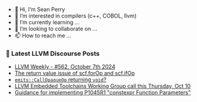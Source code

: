 - 👋 Hi, I’m Sean Perry
- 👀 I’m interested in compilers (c++, COBOL, llvm)
- 🌱 I’m currently learning ...
- 💞️ I’m looking to collaborate on ...
- 📫 How to reach me ...

<!---
s66perry/s66perry is a ✨ special ✨ repository because its `README.md` (this file) appears on your GitHub profile.
You can click the Preview link to take a look at your changes.
--->
### 📕 Latest LLVM Discourse Posts

<!-- DISCOURSE-LLVM:START -->
- [LLVM Weekly - #562, October 7th 2024](https://discourse.llvm.org/t/llvm-weekly-562-october-7th-2024/82405#post_1)
- [The return value issue of scf.forOp and scf.ifOp](https://discourse.llvm.org/t/the-return-value-issue-of-scf-forop-and-scf-ifop/82403#post_1)
- [`emits::CallOpaqueOp` returning `void`?](https://discourse.llvm.org/t/emits-callopaqueop-returning-void/82369#post_2)
- [LLVM Embedded Toolchains Working Group call this Thursday, Oct 10](https://discourse.llvm.org/t/llvm-embedded-toolchains-working-group-call-this-thursday-oct-10/82400#post_1)
- [Guidance for implementing P1045R1 &quot;constexpr Function Parameters&quot;](https://discourse.llvm.org/t/guidance-for-implementing-p1045r1-constexpr-function-parameters/82387#post_4)
<!-- DISCOURSE-LLVM:END -->
